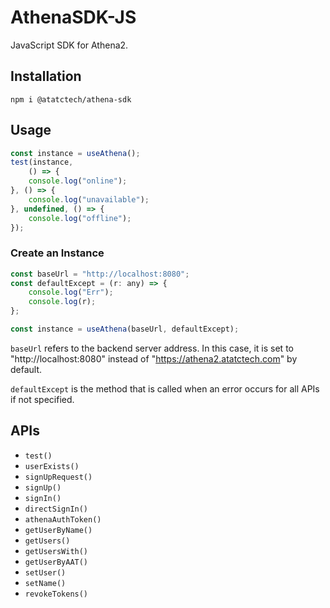 # AthenaSDK-JS

JavaScript SDK for Athena2.

## Installation

```shell
npm i @atatctech/athena-sdk
```

## Usage

```javascript
const instance = useAthena();
test(instance,
    () => {
    console.log("online");
}, () => {
    console.log("unavailable");
}, undefined, () => {
    console.log("offline");
});
```

### Create an Instance

```javascript
const baseUrl = "http://localhost:8080";
const defaultExcept = (r: any) => {
    console.log("Err");
    console.log(r);
};

const instance = useAthena(baseUrl, defaultExcept);
```

`baseUrl` refers to the backend server address. In this case, it is set to "http://localhost:8080" instead of "https://athena2.atatctech.com" by default.

`defaultExcept` is the method that is called when an error occurs for all APIs if not specified.

## APIs

- `test()`
- `userExists()`
- `signUpRequest()`
- `signUp()`
- `signIn()`
- `directSignIn()`
- `athenaAuthToken()`
- `getUserByName()`
- `getUsers()`
- `getUsersWith()`
- `getUserByAAT()`
- `setUser()`
- `setName()`
- `revokeTokens()`
